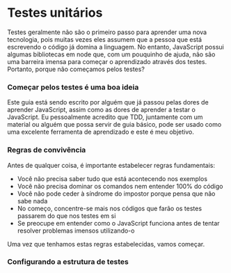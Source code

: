 # Testes unitários

Testes geralmente não são o primeiro passo para aprender uma nova tecnologia, pois muitas vezes eles assumem que a pessoa que está escrevendo o código já domina a linguagem. No entanto, JavaScript possui algumas bibliotecas em node que, com um pouquinho de ajuda, não são uma barreira imensa para começar o aprendizado através dos testes. Portanto, porque não começamos pelos testes?

### Começar pelos testes é uma boa ideia

Este guia está sendo escrito por alguém que já passou pelas dores de aprender JavaScript, assim como as dores de aprender a testar o JavaScript. Eu pessoalmente acredito que TDD, juntamente com um material ou alguém que possa servir de guia básico, pode ser usado como uma excelente ferramenta de aprendizado e este é meu objetivo.

### Regras de convivência

Antes de qualquer coisa, é importante estabelecer regras fundamentais:

* Você não precisa saber tudo que está acontecendo nos exemplos
* Você não precisa dominar os comandos nem entender 100% do código
* Você não pode ceder à síndrome do impostor porque pensa que não sabe nada
* No começo, concentre-se mais nos códigos que farão os testes passarem do que nos testes em si
* Se preocupe em entender como o JavaScript funciona antes de tentar resolver problemas imensos utilizando-o

Uma vez que tenhamos estas regras estabelecidas, vamos começar.

### Configurando a estrutura de testes





